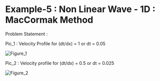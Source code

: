 # Example-5 : Non Linear Wave - 1D : MacCormak Method

Problem Statement :


Pic_1 : Velocity Profile for (dt/dx) = 1  or  dt = 0.05

![Figure_1](https://user-images.githubusercontent.com/68963724/122451775-266bb800-cfc6-11eb-9d4f-46093ae7a38b.png)


Pic_2 : Velocity profile for (dt/dx) = 0.5 or dt = 0.025

![Figure_2](https://user-images.githubusercontent.com/68963724/122451807-2cfa2f80-cfc6-11eb-858c-05152acb9160.png)
